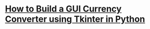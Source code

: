 # [How to Build a GUI Currency Converter using Tkinter in Python](https://www.thepythoncode.com/article/currency-converter-gui-using-tkinter-python)